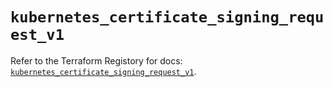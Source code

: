 # `kubernetes_certificate_signing_request_v1`

Refer to the Terraform Registory for docs: [`kubernetes_certificate_signing_request_v1`](https://www.terraform.io/docs/providers/kubernetes/r/certificate_signing_request_v1).
